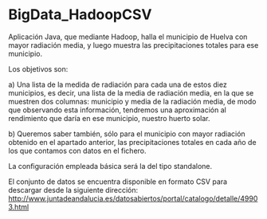 # BigData_HadoopCSV

Aplicación Java, que mediante Hadoop, halla el municipio de Huelva con mayor radiación media, y luego muestra las precipitaciones totales para ese municipio.

Los objetivos son:

a) Una lista de la medida de radiación para cada una de estos diez municipios, es decir, una
lista de la media de radiación media, en la que se muestren dos columnas: municipio y
media de la radiación media, de modo que observando esta información, tendremos una
aproximación al rendimiento que daría en ese municipio, nuestro huerto solar.

b) Queremos saber también, sólo para el municipio con mayor radiación obtenido en el
apartado anterior, las precipitaciones totales en cada año de los que contamos con datos
en el fichero.

La configuración empleada básica será la del tipo standalone.

El conjunto de datos se encuentra disponible en formato CSV para descargar desde la siguiente dirección:
http://www.juntadeandalucia.es/datosabiertos/portal/catalogo/detalle/49903.html
